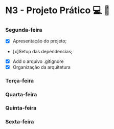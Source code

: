 # N3 - Projeto Prático 💻 :triangular_ruler:

### Segunda-feira 
- [x] Apresentação do projeto;
- [x]Setup das dependencias;
- [x] Add o arquivo .gitignore
- [x] Organização da arquitetura

### Terça-feira

### Quarta-feira
### Quinta-feira
### Sexta-feira
